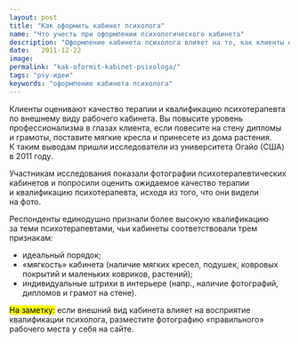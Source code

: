 ```yaml
---
layout: post
title: "Как оформить кабинет психолога"
name: "Что учесть при оформлении психологического кабинета"
description: "Оформление кабинета психолога влияет на то, как клиенты оценивают качество терапии и квалификацию консультанта"
date:   2011-12-22			 
image: 
permalink: "kak-oformit-kabinet-psixologa/"
tags: "psy-идеи"
keywords: "оформление кабинета психолога"
---
```


<p>Клиенты оценивают качество терапии и&nbsp;квалификацию психотерапевта по&nbsp;внешнему виду рабочего кабинета. Вы&nbsp;повысите уровень профессионализма в&nbsp;глазах клиента, если повесите на&nbsp;стену дипломы и&nbsp;грамоты, поставите мягкие кресла и&nbsp;принесете из&nbsp;дома растения. К&nbsp;таким выводам пришли исследователи из&nbsp;университета Огайо (США) в&nbsp;2011&nbsp;году.</p>
<p>Участникам исследования показали фотографии психотерапевтических кабинетов и&nbsp;попросили оценить ожидаемое качество терапии и&nbsp;квалификацию психотерапевта, исходя из&nbsp;того, что они видели на&nbsp;фото. </p>

<p>Респонденты единодушно признали более высокую квалификацию за&nbsp;теми психотерапевтами, чьи кабинеты соответствовали трем признакам:</p>
<ul>
	<li>идеальный порядок;</li>
	<li>«мягкость» кабинета (наличие мягких кресел, подушек, ковровых покрытий и&nbsp;маленьких ковриков, растений);</li>
	<li>индивидуальные штрихи в&nbsp;интерьере (напр., наличие фотографий, дипломов и&nbsp;грамот на&nbsp;стене).</li>
</ul>
<p><mark>На&nbsp;заметку:</mark> если внешний вид кабинета влияет на&nbsp;восприятие квалификации психолога, разместите фотографию «правильного» рабочего места у&nbsp;себя на&nbsp;сайте.</p>
